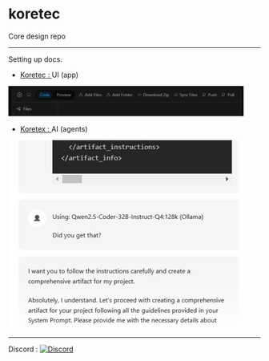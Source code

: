 # koretec

Core design repo

<hr>

Setting up docs.

-  [Koretec : ](https://github.com/kontains/koretec)  UI  (app)

[![ui-dark](home/project/app/demo/koretec-ui-dark1.jpg)](https://github.com/kontains/koretec)

-  [Koretex : ](https://github.com/kontains/koretex)  AI  (agents)

[![ui-dark](home/project/app/demo/instruction-following.jpg)](https://github.com/kontains/koretex)

<hr>

Discord :  [![Discord](https://img.shields.io/discord/416779691525931008?color=%237289da&label=Discord)](https://discord.gg/zGn7MS6)
